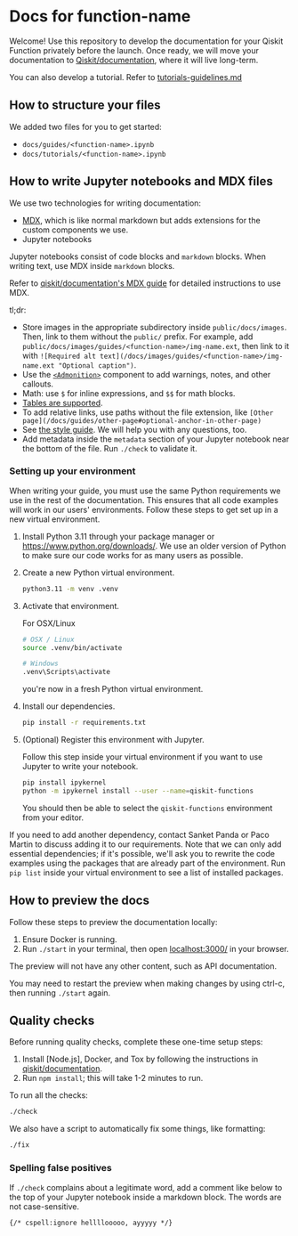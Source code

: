 # Docs for function-name

Welcome! Use this repository to develop the documentation for your Qiskit Function privately before the launch. Once ready, we will move your documentation to [Qiskit/documentation](https://github.com/Qiskit/documentation), where it will live long-term.

You can also develop a tutorial. Refer to [tutorials-guidelines.md](./tutorials-guidelines.md)

## How to structure your files

We added two files for you to get started:

* `docs/guides/<function-name>.ipynb`
* `docs/tutorials/<function-name>.ipynb`

## How to write Jupyter notebooks and MDX files

We use two technologies for writing documentation:

- [MDX](https://mdxjs.com), which is like normal markdown but adds extensions for the custom components we use.
- Jupyter notebooks

Jupyter notebooks consist of code blocks and `markdown` blocks. When writing text, use MDX inside `markdown` blocks.

Refer to [qiskit/documentation's MDX guide](https://github.com/Qiskit/documentation/blob/main/mdx-guide.md) for detailed instructions to use MDX.

tl;dr:

* Store images in the appropriate subdirectory inside `public/docs/images`. Then, link to them without the `public/` prefix. For example, add `public/docs/images/guides/<function-name>/img-name.ext`, then link to it with `![Required alt text](/docs/images/guides/<function-name>/img-name.ext "Optional caption")`.
* Use the [`<Admonition>`](https://github.com/Qiskit/documentation/blob/main/README.md#admonitions) component to add warnings, notes, and other callouts.
* Math: use `$` for inline expressions, and `$$` for math blocks.
* [Tables are supported](https://www.markdownguide.org/extended-syntax/).
* To add relative links, use paths without the file extension, like `[Other page](/docs/guides/other-page#optional-anchor-in-other-page)`
* See [the style guide](https://github.com/Qiskit/documentation/blob/main/style-guide.md). We will help you with any questions, too.
* Add metadata inside the `metadata` section of your Jupyter notebook near the bottom of the file. Run `./check` to validate it.

### Setting up your environment

When writing your guide, you must use the same Python requirements we use in the rest of the documentation. This ensures that all code examples will work in our users' environments. Follow these steps to get set up in a new virtual environment.

1. Install Python 3.11 through your package manager or https://www.python.org/downloads/. We use an older version of Python to make sure our code works for as many users as possible.

2. Create a new Python virtual environment.

   ```sh
   python3.11 -m venv .venv
   ```

3. Activate that environment.

   For OSX/Linux

   ```sh
   # OSX / Linux
   source .venv/bin/activate

   # Windows
   .venv\Scripts\activate
   ```

   you're now in a fresh Python virtual environment.

4. Install our dependencies.

   ```sh
   pip install -r requirements.txt
   ```

5. (Optional) Register this environment with Jupyter.

   Follow this step inside your virtual environment if you want to use Jupyter to write your notebook.

   ```sh
   pip install ipykernel
   python -m ipykernel install --user --name=qiskit-functions
   ```

   You should then be able to select the `qiskit-functions` environment from your editor.

If you need to add another dependency, contact Sanket Panda or Paco Martin to discuss adding it to our requirements. Note that we can only add essential dependencies; if it's possible, we'll ask you to rewrite the code examples using the packages that are already part of the environment. Run `pip list` inside your virtual environment to see a list of installed packages.

## How to preview the docs

Follow these steps to preview the documentation locally:

1. Ensure Docker is running.
2. Run `./start` in your terminal, then open [localhost:3000/](http://localhost:3000/) in your browser.

The preview will not have any other content, such as API documentation.

You may need to restart the preview when making changes by using ctrl-c, then running `./start` again.

## Quality checks

Before running quality checks, complete these one-time setup steps: 

1. Install [Node.js], Docker, and Tox by following the instructions in [qiskit/documentation](https://github.com/Qiskit/documentation?tab=readme-ov-file#prerequisites-to-building-the-docs-locally).
2. Run `npm install`; this will take 1-2 minutes to run.

To run all the checks:

```bash
./check
```

We also have a script to automatically fix some things, like formatting:

```bash
./fix
```

### Spelling false positives

If `./check` complains about a legitimate word, add a comment like below to the top of your Jupyter notebook inside a markdown block. The words are not case-sensitive.

```
{/* cspell:ignore hellllooooo, ayyyyy */}
```
